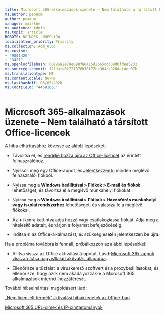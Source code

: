 ```yaml
---
title: Microsoft 365-alkalmazások üzenete – Nem található a társított Office-licencek
ms.author: pebaum
author: pebaum
manager: mnirkhe
ms.audience: Admin
ms.topic: article
ROBOTS: NOINDEX, NOFOLLOW
localization_priority: Priority
ms.collection: Adm_O365
ms.custom:
- "9001426"
- "3421"
ms.openlocfilehash: 08996a2e78e098fa6415d2b65dd609d0fdee5232
ms.sourcegitcommit: f28dafa0f727870038f72bc904da926daf4ec07b
ms.translationtype: MT
ms.contentlocale: hu-HU
ms.lasthandoff: 06/05/2020
ms.locfileid: "44581653"
---
```

# <a name="microsoft-365-apps-message---couldnt-find-office-licenses-associated"></a>Microsoft 365-alkalmazások üzenete – Nem található a társított Office-licencek

A hiba elhárításához kövesse az alábbi lépéseket:

- Távolítsa el, és [rendelje hozzá újra az Office-licencet](https://docs.microsoft.com/microsoft-365/admin/manage/assign-licenses-to-users) az érintett felhasználóhoz.

- Nyisson meg egy Office-appot, és [Jelentkezzen ki](https://support.office.com/article/sign-out-of-office-5a20dc11-47e9-4b6f-945d-478cb6d92071) minden meglévő felhasználói fiókból.

- Nyissa meg a **Windows beállításai > Fiókok > E-mail és fiókok** lehetőséget, és távolítsa el a meglévő munkahelyi fiókokat.

- Nyissa meg a **Windows beállításai > Fiókok > Hozzáférés munkahelyi vagy iskolai rendszerhez** lehetőséget, és válassza le a meglévő fiókokat.

- Az **+** ikonra kattintva adja hozzá vagy csatlakoztassa fiókját. Adja meg a hitelesítő adatait, és várjon a folyamat befejeződéséig.

- Indítsa el az Office-alkalmazást, és szükség esetén jelentkezzen be újra.

Ha a probléma továbbra is fennáll, próbálkozzon az alábbi lépésekkel:

- Állítsa vissza az Office aktiválási állapotát. Lásd: [Microsoft 365-appok visszaállítása nagyvállalati aktiválási állapotba](https://docs.microsoft.com/office365/troubleshoot/activation/reset-office-365-proplus-activation-state).

- Ellenőrizze a tűzfalat, a víruskereső szoftvert és a proxybeállításokat, és ellenőrizze, hogy azok nem akadályozzák-e a Microsoft 365 alkalmazások internet-hozzáférését. 

További hibaelhárítási megoldásért lásd:

[„Nem licencelt termék” aktiválási hibaüzenetek az Office-ban](https://support.office.com/Article/0d23d3c0-c19c-4b2f-9845-5344fedc4380?wt.mc_id=Alchemy_ClientDIA)

[Microsoft 365 URL-címek és IP-címtartományok](https://docs.microsoft.com/office365/enterprise/urls-and-ip-address-ranges)
